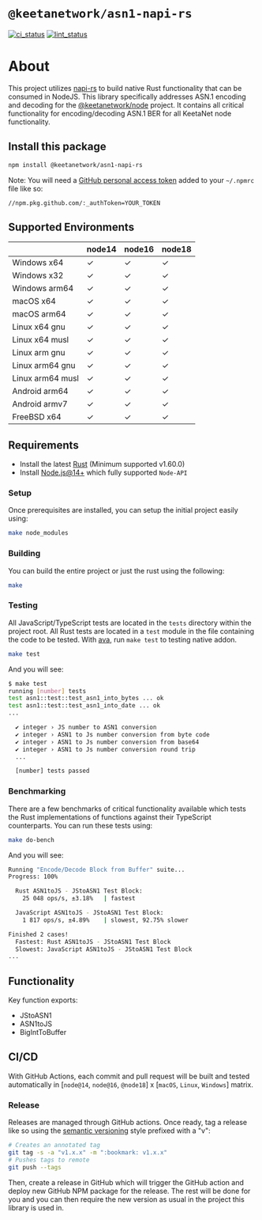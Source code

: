 # `@keetanetwork/asn1-napi-rs`

[ci_status]: https://github.com/KeetaNetwork/asn1-napi-rs/actions/workflows/CI.yml/badge.svg
[ci]: https://github.com/KeetaNetwork/asn1-napi-rs/actions/workflows/CI.yml
[lint_status]: https://github.com/KeetaNetwork/asn1-napi-rs/actions/workflows/lint.yml/badge.svg
[lint]: https://github.com/KeetaNetwork/asn1-napi-rs/actions/workflows/lint.yml

[![ci_status]][ci] [![lint_status]][lint]

# About

This project utilizes [napi-rs](https://github.com/napi-rs/napi-rs) to build native Rust functionality that can be consumed in NodeJS. This library specifically addresses ASN.1 encoding and decoding for the [@keetanetwork/node](https://github.com/KeetaNetwork/node) project. It contains all critical functionality for encoding/decoding ASN.1 BER for all KeetaNet node functionality.

## Install this package

```bash
npm install @keetanetwork/asn1-napi-rs
```

Note: You will need a [GitHub personal access token](https://github.com/settings/tokens) added to your `~/.npmrc` file like so:

```
//npm.pkg.github.com/:_authToken=YOUR_TOKEN
```

## Supported Environments

|                  | node14 | node16 | node18 |
| ---------------- | ------ | ------ | ------ |
| Windows x64      | ✓      | ✓      | ✓      |
| Windows x32      | ✓      | ✓      | ✓      |
| Windows arm64    | ✓      | ✓      | ✓      |
| macOS x64        | ✓      | ✓      | ✓      |
| macOS arm64      | ✓      | ✓      | ✓      |
| Linux x64 gnu    | ✓      | ✓      | ✓      |
| Linux x64 musl   | ✓      | ✓      | ✓      |
| Linux arm gnu    | ✓      | ✓      | ✓      |
| Linux arm64 gnu  | ✓      | ✓      | ✓      |
| Linux arm64 musl | ✓      | ✓      | ✓      |
| Android arm64    | ✓      | ✓      | ✓      |
| Android armv7    | ✓      | ✓      | ✓      |
| FreeBSD x64      | ✓      | ✓      | ✓      |

## Requirements

- Install the latest [Rust](https://www.rust-lang.org/tools/install) (Minimum supported v1.60.0)
- Install [Node.js@14+](https://docs.npmjs.com/downloading-and-installing-node-js-and-npm) which fully supported `Node-API`

### Setup

Once prerequisites are installed, you can setup the initial project easily using:

```bash
make node_modules
```

### Building

You can build the entire project or just the rust using the following:

```bash
make
```

### Testing

All JavaScript/TypeScript tests are located in the `tests` directory within the project root. All Rust tests are located in a `test` module in the file containing the code to be tested. With [ava](https://github.com/avajs/ava), run `make test` to testing native addon.

```bash
make test
```

And you will see:

```bash
$ make test
running [number] tests
test asn1::test::test_asn1_into_bytes ... ok
test asn1::test::test_asn1_into_date ... ok
...

  ✔ integer › JS number to ASN1 conversion
  ✔ integer › ASN1 to Js number conversion from byte code
  ✔ integer › ASN1 to Js number conversion from base64
  ✔ integer › ASN1 to Js number conversion round trip
  ...

  [number] tests passed
```

### Benchmarking

There are a few benchmarks of critical functionality available which tests the Rust implementations of functions against their TypeScript counterparts. You can run these tests using:

```bash
make do-bench
```

And you will see:

```bash
Running "Encode/Decode Block from Buffer" suite...
Progress: 100%

  Rust ASN1toJS - JStoASN1 Test Block:
    25 048 ops/s, ±3.18%   | fastest

  JavaScript ASN1toJS - JStoASN1 Test Block:
    1 817 ops/s, ±4.89%    | slowest, 92.75% slower

Finished 2 cases!
  Fastest: Rust ASN1toJS - JStoASN1 Test Block
  Slowest: JavaScript ASN1toJS - JStoASN1 Test Block
...
```

## Functionality

Key function exports:

- JStoASN1
- ASN1toJS
- BigIntToBuffer

## CI/CD

With GitHub Actions, each commit and pull request will be built and tested automatically in [`node@14`, `node@16`, `@node18`] x [`macOS`, `Linux`, `Windows`] matrix.

### Release

Releases are managed through GitHub actions. Once ready, tag a release like so using the [semantic versioning](https://semver.org) style prefixed with a "v":

```bash
# Creates an annotated tag
git tag -s -a "v1.x.x" -m ":bookmark: v1.x.x"
# Pushes tags to remote
git push --tags
```

Then, create a release in GitHub which will trigger the GitHub action and deploy new GitHub NPM package for the release. The rest will be done for you and you can then require the new version as usual in the project this library is used in.
